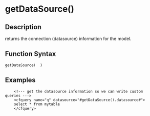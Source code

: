 # getDataSource()

## Description
returns the connection (datasource) information for the model.

## Function Syntax
	getDataSource(  )



## Examples
	
		<!--- get the datasource information so we can write custom queries --->
		<cfquery name="q" datasource="#getDataSource().datasource#">
		select * from mytable
		</cfquery>

